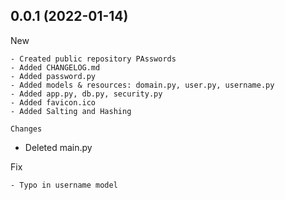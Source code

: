 0.0.1 (2022-01-14)
------------------

New
~~~
- Created public repository PAsswords
- Added CHANGELOG.md
- Added password.py
- Added models & resources: domain.py, user.py, username.py
- Added app.py, db.py, security.py
- Added favicon.ico
- Added Salting and Hashing

Changes
~~~~~~~
- Deleted main.py

Fix
~~~
- Typo in username model